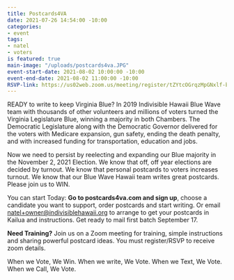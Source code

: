 ```yaml
---
title: Postcards4VA
date: 2021-07-26 14:54:00 -10:00
categories:
- event
tags:
- natel
- voters
is featured: true
main-image: "/uploads/postcards4va.JPG"
event-start-date: 2021-08-02 10:00:00 -10:00
event-end-date: 2021-08-02 11:00:00 -10:00
RSVP-link: https://us02web.zoom.us/meeting/register/tZYtcOGrqzMpGNxlf-b2fzURx60sLPUMKz4_
---
```


READY to write to keep Virginia Blue?  In 2019 Indivisible Hawaii Blue Wave team with thousands of other volunteers and millions of voters turned the Virginia Legislature Blue, winning a majority in both Chambers.  The Democratic Legislature along with the Democratic Governor delivered for the voters with Medicare expansion, gun safety, ending the death penalty, and with increased funding for transportation, education and jobs.

Now we need to persist by reelecting and expanding our Blue majority in the November 2, 2021 Election.  We know that off, off year elections are decided by turnout.  We know that personal postcards to voters increases turnout. We know that our Blue Wave Hawaii team writes great postcards. Please join us to WIN.

You can start Today:
**Go to postcards4va.com and sign up**, choose a candidate you want to support, order postcards and start writing.  Or email natel+owner@indivisiblehawaii.org to arrange to get your postcards in Kailua and instructions. Get ready to mail first batch September 17.

**Need Training?**
Join us on a Zoom meeting for training, simple instructions and sharing powerful postcard ideas.  You must register/RSVP to receive zoom details.

When we Vote, We Win. When we write, We Vote. When we Text, We Vote. When we Call, We Vote.